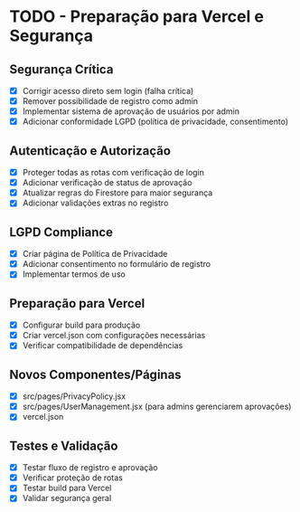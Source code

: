 # TODO - Preparação para Vercel e Segurança

## Segurança Crítica
- [x] Corrigir acesso direto sem login (falha crítica)
- [x] Remover possibilidade de registro como admin
- [x] Implementar sistema de aprovação de usuários por admin
- [x] Adicionar conformidade LGPD (política de privacidade, consentimento)

## Autenticação e Autorização
- [x] Proteger todas as rotas com verificação de login
- [x] Adicionar verificação de status de aprovação
- [x] Atualizar regras do Firestore para maior segurança
- [x] Adicionar validações extras no registro

## LGPD Compliance
- [x] Criar página de Política de Privacidade
- [x] Adicionar consentimento no formulário de registro
- [x] Implementar termos de uso

## Preparação para Vercel
- [x] Configurar build para produção
- [x] Criar vercel.json com configurações necessárias
- [x] Verificar compatibilidade de dependências

## Novos Componentes/Páginas
- [x] src/pages/PrivacyPolicy.jsx
- [x] src/pages/UserManagement.jsx (para admins gerenciarem aprovações)
- [x] vercel.json

## Testes e Validação
- [x] Testar fluxo de registro e aprovação
- [x] Verificar proteção de rotas
- [x] Testar build para Vercel
- [x] Validar segurança geral
